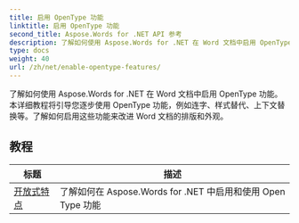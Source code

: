 ```yaml
---
title: 启用 OpenType 功能
linktitle: 启用 OpenType 功能
second_title: Aspose.Words for .NET API 参考
description: 了解如何使用 Aspose.Words for .NET 在 Word 文档中启用 OpenType 功能。这些教程将指导您完成启用 OpenType 字体高级功能的步骤。
type: docs
weight: 40
url: /zh/net/enable-opentype-features/
---
```

了解如何使用 Aspose.Words for .NET 在 Word 文档中启用 OpenType 功能。本详细教程将引导您逐步使用 OpenType 功能，例如连字、样式替代、上下文替换等。了解如何启用这些功能来改进 Word 文档的排版和外观。

 ## 教程
| 标题 | 描述 |
| --- | --- |
| [开放式特点](./open-type-features/) | 了解如何在 Aspose.Words for .NET 中启用和使用 Open Type 功能 |